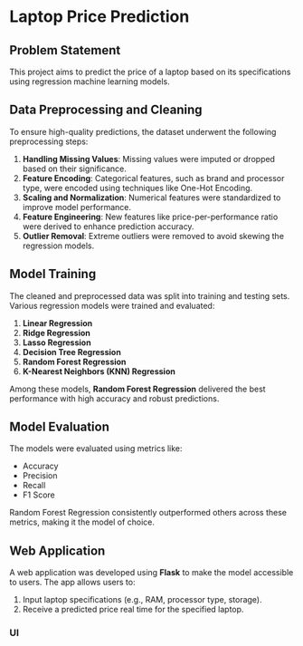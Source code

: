 # Laptop Price Prediction  

## Problem Statement  
This project aims to predict the price of a laptop based on its specifications using regression machine learning models.  

## Data Preprocessing and Cleaning  
To ensure high-quality predictions, the dataset underwent the following preprocessing steps:  
1. **Handling Missing Values**: Missing values were imputed or dropped based on their significance.  
2. **Feature Encoding**: Categorical features, such as brand and processor type, were encoded using techniques like One-Hot Encoding.  
3. **Scaling and Normalization**: Numerical features were standardized to improve model performance.  
4. **Feature Engineering**: New features like price-per-performance ratio were derived to enhance prediction accuracy.  
5. **Outlier Removal**: Extreme outliers were removed to avoid skewing the regression models.  

## Model Training  
The cleaned and preprocessed data was split into training and testing sets. Various regression models were trained and evaluated:  

1. **Linear Regression**  
2. **Ridge Regression**  
3. **Lasso Regression** 
4. **Decision Tree Regression**  
5. **Random Forest Regression**  
6. **K-Nearest Neighbors (KNN) Regression**  

Among these models, **Random Forest Regression** delivered the best performance with high accuracy and robust predictions.  

## Model Evaluation  
The models were evaluated using metrics like:  
- Accuracy 
- Precision 
- Recall
- F1 Score

Random Forest Regression consistently outperformed others across these metrics, making it the model of choice.  

## Web Application  
A web application was developed using **Flask** to make the model accessible to users. The app allows users to:  
1. Input laptop specifications (e.g., RAM, processor type, storage).  
2. Receive a predicted price real time for the specified laptop.  

### UI




